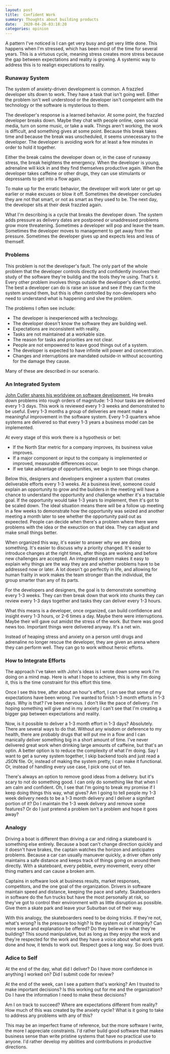 ```yaml
---
layout: post
title:  Confident Work
summary: Thoughts about building products
date:   2020-04-26-03:18:20
categories: opinion
---
```


A pattern I've noticed is I can get very busy and get very little done. This happens when I'm stressed, which has been most of the time for several years. This is a virtuous cycle, meaning stress creates more stress because the gap between expectations and reality is growing. A systemic way to address this is to realign expectations to reality.

### Runaway System

The system of anxiety-driven development is common. A frazzled developer sits down to work. They have a task that isn't going well. Either the problem isn't well understood or the developer isn't competent with the technology or the software is mysterious to them.

The developer's response is a learned behavior. At some point, the frazzled developer breaks down. Maybe they chat with people online, open social media, turn on some music, or take a walk. Things aren't working, the work is difficult, and something gives at some point. Because this break takes time and because the break was unscheduled, it seems unnecessary to the developer. The developer is avoiding work for at least a few minutes in order to hold it together.

Either the break calms the developer down or, in the case of runaway stress, the break heightens the emergency. When the developer is young, adrenaline will kick in and they find themselves productive again. When the developer takes caffeine or other drugs, they can use stimulants or depressants to get into a flow again.

To make up for the erratic behavior, the developer will work later or get up earlier or make excuses or blow it off. Sometimes the developer concludes they are not that smart, or not as smart as they used to be. The next day, the developer sits at their desk frazzled again.

What I'm describing is a cycle that breaks the developer down. The system adds pressure as delivery dates are postponed or unaddressed problems grow more threatening. Sometimes a developer will pop and leave the team. Sometimes the developer moves to management to get away from the pressure. Sometimes the developer gives up and expects less and less of themself.

### Problems

This problem is not the developer's fault. The only part of the whole problem that the developer controls directly and confidently involves their study of the software they're buildig and the tools they're using. That's it. Every other problem involves things outside the developer's direct control. The best a developer can do is raise an issue and see if they can fix the system around them, but this is often controlled by non-developers who need to understand what is happening and slve the problem.

The problems I often see include:

* The developer is inexperienced with a technology.
* The developer doesn't know the software they are building well.
* Expectations are inconsistent with reality.
* Tasks are not maintained at a workable size.
* The reason for tasks and priorities are not clear.
* People are not empowered to leave good things out of a system.
* The developer is expected to have infinite will power and concentration.
* Changes and interruptions are mandated outside-in without accounting for the damage they cause.

Many of these are described in our scenario.

### An Integrated System

[John Cutler shares his worldview on software development.](https://twitter.com/johncutlefish/status/1252093036651134982)  He breaks down problems into rough orders of magnitude: 1-3 hour tasks are delivered every 1-3 days. This work is reviewed every 1-3 weeks and demonstrated to be useful. Every 1-3 months a group of deliveries are meant make a meaningful improvement in the software system. Every 1-3 quarters whoe systems are delivered so that every 1-3 years a business model can be implemented.

At every stage of this work there is a hypothesis or bet:

* If the North Star metric for a company improves, its business value improves.
* If a major component or input to the company is implemented or improved, measurable differences occur.
* If we take advantage of opportunities, we begin to see things change.

Below this, designers and developers engineer a system that creates deliverable efforts every 1-3 weeks. At a business level, someone could explain an opportunity to grow and the builders in the meeting will have a chance to understand the opportunity and challenge whether it's a tractable goal. If the opportunity would take 1-3 years to implement, then it's got to be scaled down. The ideal situation means there will be a follow up meeting in a few weeks to demonstrate how the opportunity was seized and another meeting a month later to see whether the opportunity paid out as expeected. People can decide when there's a problem where there were problems with the idea or the exeuction on that idea. They can adjust and make small things better.

When organized this way, it's easier to answer why we are doing something. It's easier to discuss why a priority changed. It's easier to introduce changes at the right times, after things are working and before new challenges are accepted. An integrated system makes it easy to explain why things are the way they are and whether problems have to be addressed now or later. A lot doesn't go perfectly in life, and allowing for human frailty in work makes the team stronger than the individual, the group smarter than any of its parts.

For the developers and designers, the goal is to demonstrate something every 1-3 weeks. They can then break down that work into chunks they can review every 1-3 days together and tasks they can deliver every 1-3 hours.

What this means is a developer, once organized, can build confidence and insight every 1-3 hours, or 2-6 times a day. Maybe there were interruptions. Maybe their will gave out amidst the stress of the work. But there was good news too. Important things were delivered anyway. It's a net win.

Instead of heaping stress and anxiety on a person until drugs and adrenaline no longer rescue the developer, they are given an arena where they can perform well. They can go to work without heroic efforts.


### How to Integrate Efforts

The approach I've taken with John's ideas is I wrote down some work I'm doing on a mind map. Here is what I hope to achieve, this is why I'm doing it, this is the time constraint for this effort this time.

Once I see this tree, after about an hour's effort, I can see that some of my expectations have been wrong. I've wanted to finish 1-3 month efforts in 1-3 days. Why is that? I've been nervous. I don't like the pace of delivery. I'm hoping something will give and in my anxiety I can't see that I'm creating a bigger gap between expectations and reality.

Now, is it possible to deliver a 1-3 month effort in 1-3 days? Absolutely. There are several ways to do that. Without any wisdom or deference to my health, there are probably drugs that will put me in a flow and I can manically deliver something big in a short amount of time. I've never delivered great work when drinking large amounts of caffeine, but that's an optin. A better option is to reduce the complexity of what I'm doing. Say I want to get a survey system together, I skip backend tools and just read a JSON file. Or, instead of making the system pretty, I can make it functional. Or, instead of handling every use case, I pick one out of ten.

There's always an option to remove good ideas from a delivery. but it's scary to not do something good. I can only do something like that when I am calm and confident. Oh, I see that I'm going to break my promise if I keep doing things this way, what gives? Am I going to tell people my 1-3 week delivery needs to be a 1-3 month delivery and I deliver a signifant portion of it? Do I maintain the 1-3 week delivery and remove some features? Or do I just pretend a problem isn't a problem and hope it goes away?

### Analogy

Driving a boat is different than driving a car and riding a skateboard is something else entirely. Because a boat can't change direction quickly and it doesn't have brakes, the captain watches the horizon and anticipates problems. Because a car can usually manuever quickly, a driver often only maintains a safe distance and keeps track of things going on around them directly. With a skateboard, every pebble, every movement, every other thing matters and can cause a broken arm.

Captains in software look at business results, market responses, competitors, and the one goal of the organization. Drivers in software maintain speed and distance, keeping the pace and safety. Skateboarders in software do the fun trucks but have the most personally at risk, so they've got to control their environment with as little disruption as possible. Give them a skate park and leave your Suburban out of their way.

With this analogy, the skateboarders need to be doing tricks. If they're not, what's wrong? Is the pressure too high? Is the system out of integrity? Can more sense and explanation be offered? Do they believe in what they're building? This sound manipulative, but as long as they enjoy the work and they're respected for the work and they have a voice about what work gets done and how, it tends to work out. Respect goes a long way. So does trust.

### Adice to Self

At the end of the day, what did I deliver? Do I have more confidence in anything I worked on? Did I submit code for review?

At the end of the week, can I see a pattern that's working? Am I trusted to make important decisions? Is this working out for me and the organization? Do I have the information I need to make these decisions?

Am I on track to succeed? Where are expectations different from reality? How much of this was created by the anxiety cycle? What is it going to take to address any problems with any of this?

This may be an imperfect frame of reference, but the more software I write, the more I appreciate constraints. I'd rather build good software that makes business sense than write pristine systems that have no practical use to anyone. I'd rather develop my abilities and contributions in productive directions.
